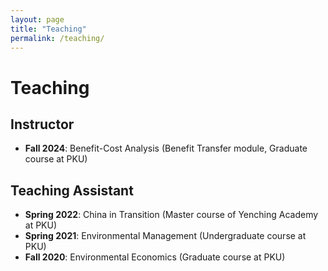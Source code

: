 ```yaml
---
layout: page
title: "Teaching"
permalink: /teaching/
---
```


# Teaching

## Instructor
- **Fall 2024**: Benefit-Cost Analysis (Benefit Transfer module, Graduate course at PKU)

## Teaching Assistant
- **Spring 2022**: China in Transition (Master course of Yenching Academy at PKU)
- **Spring 2021**: Environmental Management (Undergraduate course at PKU)
- **Fall 2020**: Environmental Economics (Graduate course at PKU)
